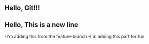 ## Hello, Git!!!
## Hello, This is a new line

-I'm adding this from the feature-branch
-I'm adding this part for fun